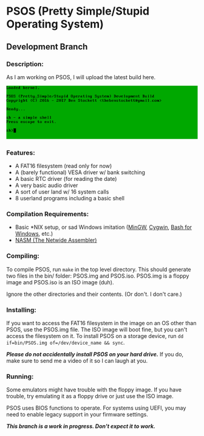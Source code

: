 # PSOS (Pretty Simple/Stupid Operating System)
## Development Branch

### Description:

As I am working on PSOS, I will upload the latest build here.

[![screenshot.png](res/screenshot.png)](res/video.mp4)

### Features:

- A FAT16 filesystem (read only for now)
- A (barely functional) VESA driver w/ bank switching
- A basic RTC driver (for reading the date)
- A very basic audio driver
- A sort of user land w/ 16 system calls
- 8 userland programs including a basic shell


### Compilation Requirements:

- Basic *NIX setup, or sad Windows imitation ([MinGW](http://mingw.org/), [Cygwin](https://cygwin.com/), [Bash for Windows](https://msdn.microsoft.com/en-us/commandline/wsl/about), etc.)
- [NASM (The Netwide Assembler)](http://www.nasm.us/)

### Compiling:

To compile PSOS, run `make` in the top level directory.
This should generate two files in the bin/ folder: PSOS.img and PSOS.iso.
PSOS.img is a floppy image and PSOS.iso is an ISO image (duh).

Ignore the other directories and their contents. (Or don't. I don't care.)

### Installing:

If you want to access the FAT16 filesystem in the image on an OS other than PSOS, use the PSOS.img file. The ISO image will boot fine, but you can't access the filesystem on it.
To install PSOS on a storage device, run `dd if=bin/PSOS.img of=/dev/device_name && sync`.

***Please do not accidentally install PSOS on your hard drive.***
If you do, make sure to send me a video of it so I can laugh at you.

### Running:

Some emulators might have trouble with the floppy image.
If you have trouble, try emulating it as a floppy drive or just use the ISO image.

PSOS uses BIOS functions to operate. For systems using UEFI, you may need to enable legacy support in your firmware settings.

***This branch is a work in progress. Don't expect it to work.***
